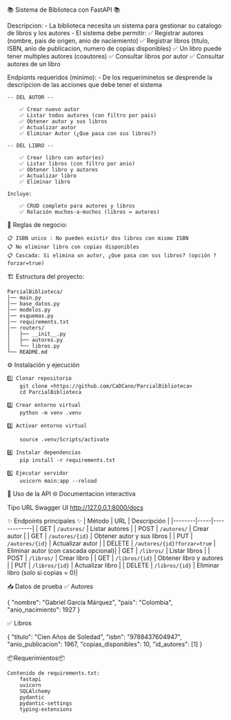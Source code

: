 📚 Sistema de Biblioteca con FastAPI 📚

Descripcion:
    - La biblioteca necesita un sistema para gestionar su catalogo de libros y los autores
    - El sistema debe permitir:
        ✅ Registrar autores (nombre, pais de origen, anio de naciemiento)
        ✅ Registrar libros (titulo, ISBN, anio de publicacion, numero de copias disponibles)
        ✅ Un libro puede tener multiples autores (coautores)
        ✅ Consultar libros por autor
        ✅ Consultar autores de un libro


Endpionts requeridos (minimo):
    - De los requeriminetos se desprende la descripcion de las acciones que debe tener el sistema

    -- DEL AUTOR --

        ✅ Crear nuevo autor
        ✅ Listar todos autores (con filtro por pais)
        ✅ Obtener autor y sus libros
        ✅ Actualizar autor
        ✅ Eliminar Autor (¿Que pasa con sus libros?)

    -- DEL LIBRO --

        ✅ Crear libro con autor(es)
        ✅ Listar libros (con filtro por anio)
        ✅ Obtener libro y autores
        ✅ Actualizar libro
        ✅ Eliminar libro

    Incluye:

        ✅ CRUD completo para autores y libros
        ✅ Relación muchos-a-muchos (libros ↔ autores)

📏 Reglas de negocio:

    📋 ISBN unico : No pueden existir dos libros con mismo ISBN
    📋 No eliminar libro con copias disponibles
    📋 Cascada: Si elimina un autor, ¿Que pasa con sus libros? (opción ?forzar=true)


🏗️ Estructura del proyecto:

    ParcialBiblioteca/
    │── main.py
    │── base_datos.py
    │── modelos.py
    │── esquemas.py
    │── requirements.txt
    │── routers/
    │   ├── __init__.py
    │   ├── autores.py
    │   └── libros.py
    └── README.md

⚙️ Instalación y ejecución

    1️⃣ Clonar repositorio
        git clone <https://github.com/CaDCano/ParcialBiblioteca>
        cd ParcialBiblioteca

    2️⃣ Crear entorno virtual
        python -m venv .venv

    3️⃣ Activar entorno virtual

        source .venv/Scripts/activate

    4️⃣ Instalar dependencias
        pip install -r requirements.txt

    5️⃣ Ejecutar servidor
        uvicorn main:app --reload

🧪 Uso de la API
    🌐 Documentacion interactiva

Tipo	URL
Swagger UI	http://127.0.0.1:8000/docs

✨ Endpoints principales ✨
| Método | URL | Descripción |
|--------|-----|-------------|
| GET | `/autores/` | Listar autores |
| POST | `/autores/` | Crear autor |
| GET | `/autores/{id}` | Obtener autor y sus libros |
| PUT | `/autores/{id}` | Actualizar autor |
| DELETE | `/autores/{id}?forzar=true` | Eliminar autor (con cascada opcional)|
| GET | `/libros/` | Listar libros |
| POST | `/libros/` | Crear libro |
| GET | `/libros/{id}` | Obtener libro y autores |
| PUT | `/libros/{id}` | Actualizar libro |
| DELETE | `/libros/{id}` | Eliminar libro (solo si copias = 0)|

📥 Datos de prueba
✅ Autores

{
  "nombre": "Gabriel García Márquez",
  "pais": "Colombia",
  "anio_nacimiento": 1927
}

✅ Libros

{
  "titulo": "Cien Años de Soledad",
  "isbn": "9788437604947",
  "anio_publicacion": 1967,
  "copias_disponibles": 10,
  "id_autores": [1]
}


📦Requerimientos📦
    
    Contenido de requirements.txt:
        fastapi
        uvicorn
        SQLAlchemy
        pydantic
        pydantic-settings
        typing-extensions
